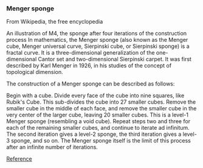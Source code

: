 ### Menger sponge
From Wikipedia, the free encyclopedia

An illustration of M4, the sponge after four iterations of the construction process
In mathematics, the Menger sponge (also known as the Menger cube, Menger universal curve, Sierpinski cube, or Sierpinski sponge) is a fractal curve. It is a three-dimensional generalization of the one-dimensional Cantor set and two-dimensional Sierpinski carpet. It was first described by Karl Menger in 1926, in his studies of the concept of topological dimension.

The construction of a Menger sponge can be described as follows:

Begin with a cube.
Divide every face of the cube into nine squares, like Rubik's Cube. This sub-divides the cube into 27 smaller cubes.
Remove the smaller cube in the middle of each face, and remove the smaller cube in the very center of the larger cube, leaving 20 smaller cubes. This is a level-1 Menger sponge (resembling a void cube).
Repeat steps two and three for each of the remaining smaller cubes, and continue to iterate ad infinitum.
The second iteration gives a level-2 sponge, the third iteration gives a level-3 sponge, and so on. The Menger sponge itself is the limit of this process after an infinite number of iterations.

<a href="https://en.wikipedia.org/wiki/Menger_sponge" target="_blank">Reference</a>
